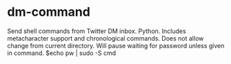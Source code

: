 # dm-command
Send shell commands from Twitter DM inbox. Python.
Includes metacharacter support and chronological commands.
Does not allow change from current directory.
Will pause waiting for password unless given in command. 
$echo pw | sudo -S cmd
